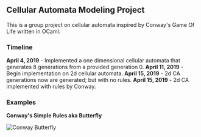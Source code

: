 ## Cellular Automata Modeling Project
This is a group project on cellular automata inspired by Conway's Game Of Life written in OCaml.

### Timeline

**April 4, 2019** - Implemented a one dimensional cellular automata that generates 8 generations from a provided generation 0. 
**April 11, 2019** - Begin implementation on 2d cellular automata.
**April 15, 2019** - 2d CA generations now are generated; but with no rules.
**April 15, 2019** - 2d CA implemented with rules by Conway.


### Examples

**Conway's Simple Rules aka Butterfly**

![Conway Butterfly](https://github.com/ocamlca/Cellular-Automaton-Ocaml/blob/2d-ca/2d-conway.gif?raw=true)	

